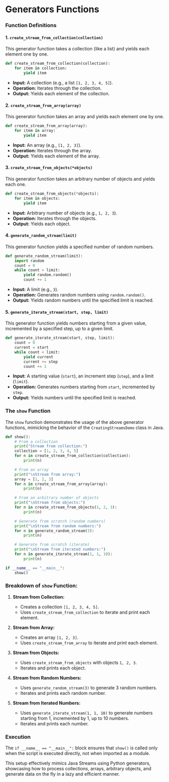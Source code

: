 # Generators Functions

### Function Definitions

#### 1. `create_stream_from_collection(collection)`
This generator function takes a collection (like a list) and yields each element one by one.

```python
def create_stream_from_collection(collection):
    for item in collection:
        yield item
```

- **Input:** A collection (e.g., a list `[1, 2, 3, 4, 5]`).
- **Operation:** Iterates through the collection.
- **Output:** Yields each element of the collection.

#### 2. `create_stream_from_array(array)`
This generator function takes an array and yields each element one by one.

```python
def create_stream_from_array(array):
    for item in array:
        yield item
```

- **Input:** An array (e.g., `[1, 2, 3]`).
- **Operation:** Iterates through the array.
- **Output:** Yields each element of the array.

#### 3. `create_stream_from_objects(*objects)`
This generator function takes an arbitrary number of objects and yields each one.

```python
def create_stream_from_objects(*objects):
    for item in objects:
        yield item
```

- **Input:** Arbitrary number of objects (e.g., `1, 2, 3`).
- **Operation:** Iterates through the objects.
- **Output:** Yields each object.

#### 4. `generate_random_stream(limit)`
This generator function yields a specified number of random numbers.

```python
def generate_random_stream(limit):
    import random
    count = 0
    while count < limit:
        yield random.random()
        count += 1
```

- **Input:** A limit (e.g., `3`).
- **Operation:** Generates random numbers using `random.random()`.
- **Output:** Yields random numbers until the specified limit is reached.

#### 5. `generate_iterate_stream(start, step, limit)`
This generator function yields numbers starting from a given value, incremented by a specified step, up to a given limit.

```python
def generate_iterate_stream(start, step, limit):
    count = 0
    current = start
    while count < limit:
        yield current
        current += step
        count += 1
```

- **Input:** A starting value (`start`), an increment step (`step`), and a limit (`limit`).
- **Operation:** Generates numbers starting from `start`, incremented by `step`.
- **Output:** Yields numbers until the specified limit is reached.

### The `show` Function

The `show` function demonstrates the usage of the above generator functions, mimicking the behavior of the `CreatingStreamsDemo` class in Java.

```python
def show():
    # From a collection
    print("Stream from collection:")
    collection = [1, 2, 3, 4, 5]
    for n in create_stream_from_collection(collection):
        print(n)

    # From an array
    print("\nStream from array:")
    array = [1, 2, 3]
    for n in create_stream_from_array(array):
        print(n)

    # From an arbitrary number of objects
    print("\nStream from objects:")
    for n in create_stream_from_objects(1, 2, 3):
        print(n)

    # Generate from scratch (random numbers)
    print("\nStream from random numbers:")
    for n in generate_random_stream(3):
        print(n)

    # Generate from scratch (iterate)
    print("\nStream from iterated numbers:")
    for n in generate_iterate_stream(1, 1, 10):
        print(n)

if __name__ == "__main__":
    show()
```

### Breakdown of `show` Function:

1. **Stream from Collection:**
   - Creates a collection `[1, 2, 3, 4, 5]`.
   - Uses `create_stream_from_collection` to iterate and print each element.

2. **Stream from Array:**
   - Creates an array `[1, 2, 3]`.
   - Uses `create_stream_from_array` to iterate and print each element.

3. **Stream from Objects:**
   - Uses `create_stream_from_objects` with objects `1, 2, 3`.
   - Iterates and prints each object.

4. **Stream from Random Numbers:**
   - Uses `generate_random_stream(3)` to generate 3 random numbers.
   - Iterates and prints each random number.

5. **Stream from Iterated Numbers:**
   - Uses `generate_iterate_stream(1, 1, 10)` to generate numbers starting from 1, incremented by 1, up to 10 numbers.
   - Iterates and prints each number.

### Execution
The `if __name__ == "__main__":` block ensures that `show()` is called only when the script is executed directly, not when imported as a module.

This setup effectively mimics Java Streams using Python generators, showcasing how to process collections, arrays, arbitrary objects, and generate data on the fly in a lazy and efficient manner.